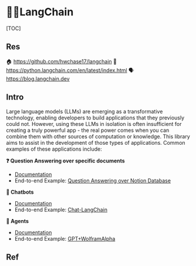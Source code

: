 # 🦜🔗LangChain

[TOC]



## Res
🏠 https://github.com/hwchase17/langchain
📂 https://python.langchain.com/en/latest/index.html
🗣 https://blog.langchain.dev



## Intro
Large language models (LLMs) are emerging as a transformative technology, enabling developers to build applications that they previously could not. However, using these LLMs in isolation is often insufficient for creating a truly powerful app - the real power comes when you can combine them with other sources of computation or knowledge.
This library aims to assist in the development of those types of applications. Common examples of these applications include:

**❓ Question Answering over specific documents**
-   [Documentation](https://langchain.readthedocs.io/en/latest/use_cases/question_answering.html)
-   End-to-end Example: [Question Answering over Notion Database](https://github.com/hwchase17/notion-qa)

**💬 Chatbots**
-   [Documentation](https://langchain.readthedocs.io/en/latest/use_cases/chatbots.html)
-   End-to-end Example: [Chat-LangChain](https://github.com/hwchase17/chat-langchain)

**🤖 Agents**
-   [Documentation](https://langchain.readthedocs.io/en/latest/modules/agents.html)
-   End-to-end Example: [GPT+WolframAlpha](https://huggingface.co/spaces/JavaFXpert/Chat-GPT-LangChain)



## Ref
[Getting started with LangChain — A powerful tool for working with Large Language Models | medium]: https://medium.com/@avra42/getting-started-with-langchain-a-powerful-tool-for-working-with-large-language-models-286419ba0842

